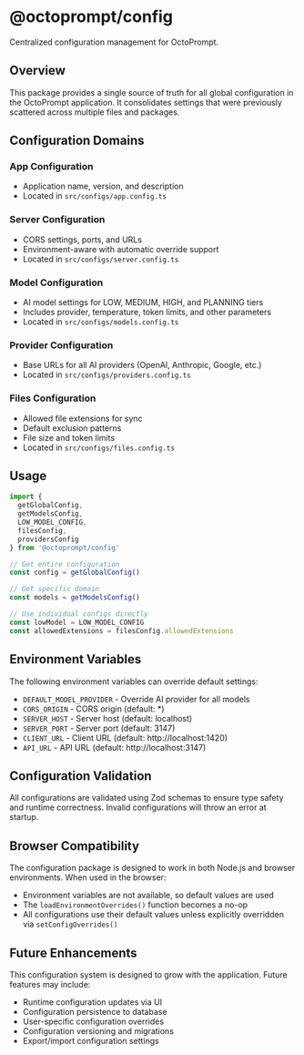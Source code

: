 # @octoprompt/config

Centralized configuration management for OctoPrompt.

## Overview

This package provides a single source of truth for all global configuration in the OctoPrompt application. It consolidates settings that were previously scattered across multiple files and packages.

## Configuration Domains

### App Configuration
- Application name, version, and description
- Located in `src/configs/app.config.ts`

### Server Configuration
- CORS settings, ports, and URLs
- Environment-aware with automatic override support
- Located in `src/configs/server.config.ts`

### Model Configuration
- AI model settings for LOW, MEDIUM, HIGH, and PLANNING tiers
- Includes provider, temperature, token limits, and other parameters
- Located in `src/configs/models.config.ts`

### Provider Configuration
- Base URLs for all AI providers (OpenAI, Anthropic, Google, etc.)
- Located in `src/configs/providers.config.ts`

### Files Configuration
- Allowed file extensions for sync
- Default exclusion patterns
- File size and token limits
- Located in `src/configs/files.config.ts`

## Usage

```typescript
import { 
  getGlobalConfig,
  getModelsConfig,
  LOW_MODEL_CONFIG,
  filesConfig,
  providersConfig
} from '@octoprompt/config'

// Get entire configuration
const config = getGlobalConfig()

// Get specific domain
const models = getModelsConfig()

// Use individual configs directly
const lowModel = LOW_MODEL_CONFIG
const allowedExtensions = filesConfig.allowedExtensions
```

## Environment Variables

The following environment variables can override default settings:

- `DEFAULT_MODEL_PROVIDER` - Override AI provider for all models
- `CORS_ORIGIN` - CORS origin (default: *)
- `SERVER_HOST` - Server host (default: localhost)
- `SERVER_PORT` - Server port (default: 3147)
- `CLIENT_URL` - Client URL (default: http://localhost:1420)
- `API_URL` - API URL (default: http://localhost:3147)

## Configuration Validation

All configurations are validated using Zod schemas to ensure type safety and runtime correctness. Invalid configurations will throw an error at startup.

## Browser Compatibility

The configuration package is designed to work in both Node.js and browser environments. When used in the browser:
- Environment variables are not available, so default values are used
- The `loadEnvironmentOverrides()` function becomes a no-op
- All configurations use their default values unless explicitly overridden via `setConfigOverrides()`

## Future Enhancements

This configuration system is designed to grow with the application. Future features may include:

- Runtime configuration updates via UI
- Configuration persistence to database
- User-specific configuration overrides
- Configuration versioning and migrations
- Export/import configuration settings